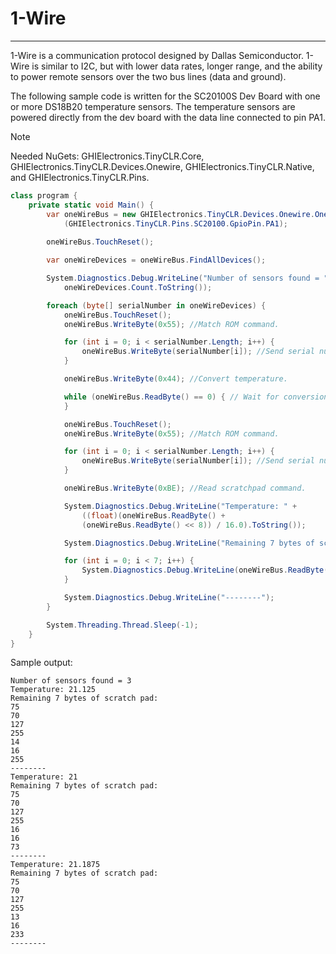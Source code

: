 # 1-Wire
---
1-Wire is a communication protocol designed by Dallas Semiconductor. 1-Wire is similar to I2C, but with lower data rates, longer range, and the ability to power remote sensors over the two bus lines (data and ground).

The following sample code is written for the SC20100S Dev Board with one or more DS18B20 temperature sensors. The temperature sensors are powered directly from the dev board with the data line connected to pin PA1.

> [!Note]
> Needed NuGets: GHIElectronics.TinyCLR.Core, GHIElectronics.TinyCLR.Devices.Onewire, GHIElectronics.TinyCLR.Native, and GHIElectronics.TinyCLR.Pins.

```cs
class program {
    private static void Main() {
        var oneWireBus = new GHIElectronics.TinyCLR.Devices.Onewire.OneWireController
            (GHIElectronics.TinyCLR.Pins.SC20100.GpioPin.PA1);
        
        oneWireBus.TouchReset();

        var oneWireDevices = oneWireBus.FindAllDevices();

        System.Diagnostics.Debug.WriteLine("Number of sensors found = " +
            oneWireDevices.Count.ToString());

        foreach (byte[] serialNumber in oneWireDevices) {
            oneWireBus.TouchReset();
            oneWireBus.WriteByte(0x55); //Match ROM command.

            for (int i = 0; i < serialNumber.Length; i++) {
                oneWireBus.WriteByte(serialNumber[i]); //Send serial number of device.
            }

            oneWireBus.WriteByte(0x44); //Convert temperature.

            while (oneWireBus.ReadByte() == 0) { // Wait for conversion to finish.
            }

            oneWireBus.TouchReset();
            oneWireBus.WriteByte(0x55); //Match ROM command.

            for (int i = 0; i < serialNumber.Length; i++) {
                oneWireBus.WriteByte(serialNumber[i]); //Send serial number of device.
            }

            oneWireBus.WriteByte(0xBE); //Read scratchpad command.

            System.Diagnostics.Debug.WriteLine("Temperature: " +
                ((float)(oneWireBus.ReadByte() +
                (oneWireBus.ReadByte() << 8)) / 16.0).ToString());

            System.Diagnostics.Debug.WriteLine("Remaining 7 bytes of scratch pad:");

            for (int i = 0; i < 7; i++) {
                System.Diagnostics.Debug.WriteLine(oneWireBus.ReadByte().ToString());
            }

            System.Diagnostics.Debug.WriteLine("--------");
        }

        System.Threading.Thread.Sleep(-1);
    }
}
```

Sample output:
```
Number of sensors found = 3
Temperature: 21.125
Remaining 7 bytes of scratch pad:
75
70
127
255
14
16
255
--------
Temperature: 21
Remaining 7 bytes of scratch pad:
75
70
127
255
16
16
73
--------
Temperature: 21.1875
Remaining 7 bytes of scratch pad:
75
70
127
255
13
16
233
--------
```





